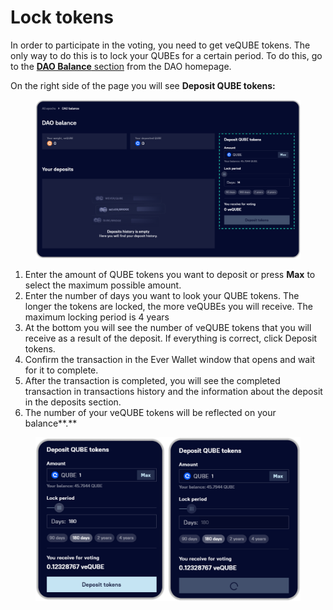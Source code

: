 # Lock tokens

In order to participate in the voting, you need to get veQUBE tokens. The only way to do this is to lock your QUBEs for a certain period. To do this, go to the [**DAO Balance** section](../interface/dao-balance.md) from the DAO homepage.

On the right side of the page you will see **Deposit QUBE tokens:**

<figure><img src="../../../.gitbook/assets/image (13) (1).png" alt=""><figcaption></figcaption></figure>

1. Enter the amount of QUBE tokens you want to deposit or press **Max** to select the maximum possible amount.
2. Enter the number of days you want to look your QUBE tokens. The longer the tokens are locked, the more veQUBEs you will receive. The maximum locking period is 4 years
3. At the bottom you will see the number of veQUBE tokens that you will receive as a result of the deposit. If everything is correct, click Deposit tokens.
4. Confirm the transaction in the Ever Wallet window that opens and wait for it to complete.
5. After the transaction is completed, you will see the completed transaction in transactions history and the information about the deposit in the deposits section.
6. The number of your veQUBE tokens will be reflected on your balance**.**

<figure><img src="../../../.gitbook/assets/image (26) (1).png" alt=""><figcaption></figcaption></figure>
